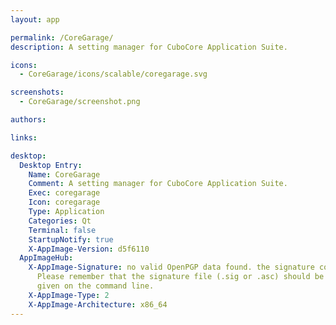 ```yaml
---
layout: app

permalink: /CoreGarage/
description: A setting manager for CuboCore Application Suite.

icons:
  - CoreGarage/icons/scalable/coregarage.svg

screenshots:
  - CoreGarage/screenshot.png

authors:

links:

desktop:
  Desktop Entry:
    Name: CoreGarage
    Comment: A setting manager for CuboCore Application Suite.
    Exec: coregarage
    Icon: coregarage
    Type: Application
    Categories: Qt
    Terminal: false
    StartupNotify: true
    X-AppImage-Version: d5f6110
  AppImageHub:
    X-AppImage-Signature: no valid OpenPGP data found. the signature could not be verified.
      Please remember that the signature file (.sig or .asc) should be the first file
      given on the command line.
    X-AppImage-Type: 2
    X-AppImage-Architecture: x86_64
---
```

